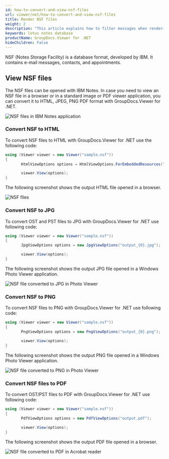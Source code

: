 ```yaml
---
id: how-to-convert-and-view-nsf-files
url: viewer/net/how-to-convert-and-view-nsf-files
title: Render NSF files
weight: 2
description: "This article explains how to filter messages when rendering Lotus Notes Data Files with GroupDocs.Viewer within your .NET applications."
keywords: lotus notes database 
productName: GroupDocs.Viewer for .NET
hideChildren: False
---
```

NSF (Notes Storage Facility) is a database format, developed by IBM. It contains e-mail messages, contacts, and appointments.  

## View NSF files

The NSF files can be opened with IBM Notes.
In case you need to view an NSF file in a browser or in a standard image or PDF viewer application, you can convert it to HTML, JPEG, PNG  PDF format with GroupDocs.Viewer for .NET.

![NSF files in IBM Notes application](/viewer/net/images/how-to-convert-and-view-nsf-files/nsf-files-in-ibm-notes.jpg)

### Convert NSF to HTML

To convert NSF files to HTML with GroupDocs.Viewer for .NET use the following code:

```csharp
using (Viewer viewer = new Viewer("sample.nsf"))
{
       HtmlViewOptions options = HtmlViewOptions.ForEmbeddedResources("output.html");

       viewer.View(options);
}
```

The following screenshot shows the output HTML file opened in a browser.

![NSF files](/viewer/net/images/how-to-convert-and-view-nsf-files/nsf-file-in-browser.jpg)

### Convert NSF to JPG

To convert OST and PST files to JPG with GroupDocs.Viewer for .NET use following code:

```csharp
using (Viewer viewer = new Viewer("sample.nsf"))
{
       JpgViewOptions options = new JpgViewOptions("output_{0}.jpg");

       viewer.View(options);
}
```

The following screenshot shows the output JPG file opened in a Windows Photo Viewer application.

![NSF file converted to JPG in Photo Viewer](/viewer/net/images/how-to-convert-and-view-nsf-files/nsf-file-in-photo-viewer-jpg.jpg)

### Convert NSF to PNG

To convert NSF files to PNG with GroupDocs.Viewer for .NET use following code:

```csharp
using (Viewer viewer = new Viewer("sample.nsf"))
{
       PngViewOptions options = new PngViewOptions("output_{0}.png");

       viewer.View(options);
}
```

The following screenshot shows the output PNG file opened in a Windows Photo Viewer application.

![NSF file converted to PNG in Photo Viewer](/viewer/net/images/how-to-convert-and-view-nsf-files/nsf-file-in-photo-viewer-png.jpg)

### Convert NSF files to PDF

To convert OST/PST files to PDF with GroupDocs.Viewer for .NET use following code:

```csharp
using (Viewer viewer = new Viewer("sample.nsf"))
{
       PdfViewOptions options = new PdfViewOptions("output.pdf");
  
       viewer.View(options);
}
```

The following screenshot shows the output PDF file opened in a browser.

![NSF file converted to PDF in Acrobat reader](/viewer/net/images/how-to-convert-and-view-nsf-files/nsf-file-in-photo-viewer-pdf.jpg)
